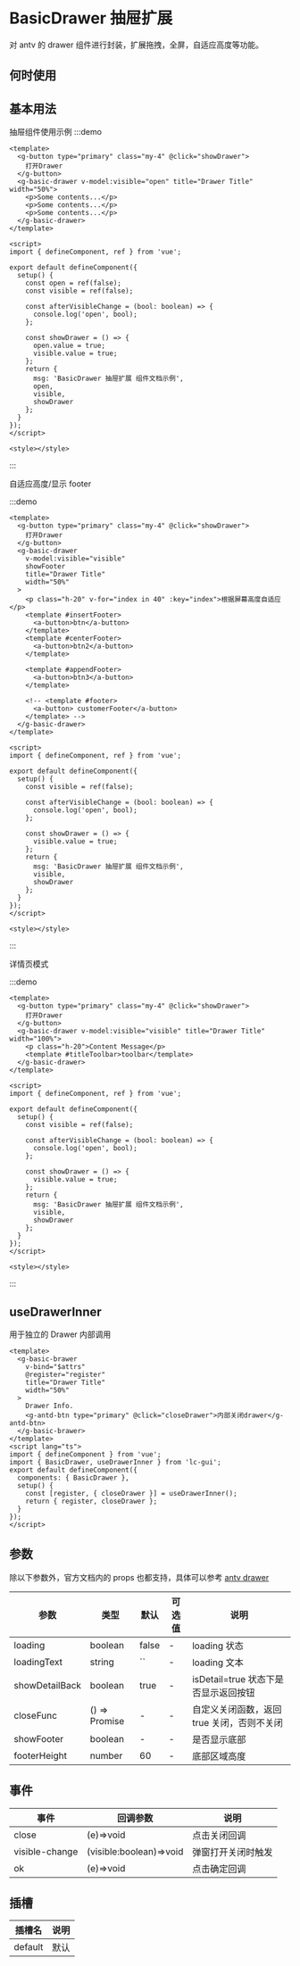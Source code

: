 <!--
 * @Author: changluo
 * @Description:
 * @LastEditors:  
-->

# BasicDrawer 抽屉扩展

对 antv 的 drawer 组件进行封装，扩展拖拽，全屏，自适应高度等功能。

## 何时使用

## 基本用法

抽屉组件使用示例
:::demo

```vue
<template>
  <g-button type="primary" class="my-4" @click="showDrawer">
    打开Drawer
  </g-button>
  <g-basic-drawer v-model:visible="open" title="Drawer Title" width="50%">
    <p>Some contents...</p>
    <p>Some contents...</p>
    <p>Some contents...</p>
  </g-basic-drawer>
</template>

<script>
import { defineComponent, ref } from 'vue';

export default defineComponent({
  setup() {
    const open = ref(false);
    const visible = ref(false);

    const afterVisibleChange = (bool: boolean) => {
      console.log('open', bool);
    };

    const showDrawer = () => {
      open.value = true;
      visible.value = true;
    };
    return {
      msg: 'BasicDrawer 抽屉扩展 组件文档示例',
      open,
      visible,
      showDrawer
    };
  }
});
</script>

<style></style>
```

:::

自适应高度/显示 footer

:::demo

```vue
<template>
  <g-button type="primary" class="my-4" @click="showDrawer">
    打开Drawer
  </g-button>
  <g-basic-drawer
    v-model:visible="visible"
    showFooter
    title="Drawer Title"
    width="50%"
  >
    <p class="h-20" v-for="index in 40" :key="index">根据屏幕高度自适应</p>
    <template #insertFooter>
      <a-button>btn</a-button>
    </template>
    <template #centerFooter>
      <a-button>btn2</a-button>
    </template>

    <template #appendFooter>
      <a-button>btn3</a-button>
    </template>

    <!-- <template #footer>
      <a-button> customerFooter</a-button>
    </template> -->
  </g-basic-drawer>
</template>

<script>
import { defineComponent, ref } from 'vue';

export default defineComponent({
  setup() {
    const visible = ref(false);

    const afterVisibleChange = (bool: boolean) => {
      console.log('open', bool);
    };

    const showDrawer = () => {
      visible.value = true;
    };
    return {
      msg: 'BasicDrawer 抽屉扩展 组件文档示例',
      visible,
      showDrawer
    };
  }
});
</script>

<style></style>
```

:::

详情页模式

:::demo

```vue
<template>
  <g-button type="primary" class="my-4" @click="showDrawer">
    打开Drawer
  </g-button>
  <g-basic-drawer v-model:visible="visible" title="Drawer Title" width="100%">
    <p class="h-20">Content Message</p>
    <template #titleToolbar>toolbar</template>
  </g-basic-drawer>
</template>

<script>
import { defineComponent, ref } from 'vue';

export default defineComponent({
  setup() {
    const visible = ref(false);

    const afterVisibleChange = (bool: boolean) => {
      console.log('open', bool);
    };

    const showDrawer = () => {
      visible.value = true;
    };
    return {
      msg: 'BasicDrawer 抽屉扩展 组件文档示例',
      visible,
      showDrawer
    };
  }
});
</script>

<style></style>
```

:::

## useDrawerInner

用于独立的 Drawer 内部调用

```vue
<template>
  <g-basic-brawer
    v-bind="$attrs"
    @register="register"
    title="Drawer Title"
    width="50%"
  >
    Drawer Info.
    <g-antd-btn type="primary" @click="closeDrawer">内部关闭drawer</g-antd-btn>
  </g-basic-brawer>
</template>
<script lang="ts">
import { defineComponent } from 'vue';
import { BasicDrawer, useDrawerInner } from 'lc-gui';
export default defineComponent({
  components: { BasicDrawer },
  setup() {
    const [register, { closeDrawer }] = useDrawerInner();
    return { register, closeDrawer };
  }
});
</script>
```

## 参数

除以下参数外，官方文档内的 props 也都支持，具体可以参考 [antv drawer](https://www.antdv.com/components/drawer-cn/#API)

| 参数           | 类型          | 默认  | 可选值 | 说明                                       |
| -------------- | ------------- | ----- | ------ | ------------------------------------------ |
| loading        | boolean       | false | -      | loading 状态                               |
| loadingText    | string        | ``    | -      | loading 文本                               |
| showDetailBack | boolean       | true  | -      | isDetail=true 状态下是否显示返回按钮       |
| closeFunc      | () => Promise | -     | -      | 自定义关闭函数，返回 true 关闭，否则不关闭 |
| showFooter     | boolean       | -     | -      | 是否显示底部                               |
| footerHeight   | number        | 60    | -      | 底部区域高度                               |

## 事件

| 事件           | 回调参数                | 说明               |
| -------------- | ----------------------- | ------------------ |
| close          | (e)=>void               | 点击关闭回调       |
| visible-change | (visible:boolean)=>void | 弹窗打开关闭时触发 |
| ok             | (e)=>void               | 点击确定回调       |

## 插槽

| 插槽名  | 说明 |
| ------- | ---- |
| default | 默认 |
